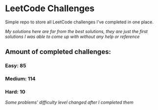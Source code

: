 
# LeetCode Challenges

Simple repo to store all LeetCode challenges I've completed in one place.

<i>My solutions here are far from the best solutions, they are just the first solutions I was able to come up with without any help or reference</i>

## Amount of completed challenges:

### Easy: 85

### Medium: 114

### Hard: 10

<i>Some problems' difficulty level changed after I completed them</i>
